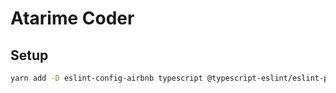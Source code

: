 # Atarime Coder

## Setup

```bash
yarn add -D eslint-config-airbnb typescript @typescript-eslint/eslint-plugin @typescript-eslint/parser eslint-plugin-import eslint-plugin-unused-imports prettier husky lint-staged
```
